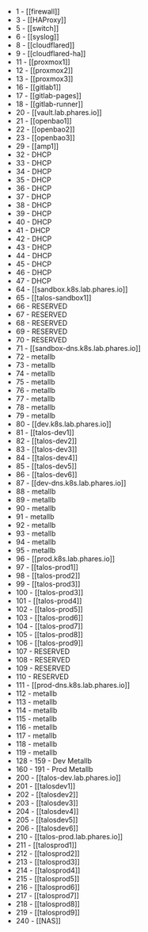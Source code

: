 - 1 - [[firewall]]
- 3 - [[HAProxy]]
- 5 - [[switch]]
- 6 - [[syslog]]
- 8 - [[cloudflared]]
- 9 - [[cloudflared-ha]]
- 11 - [[proxmox1]]
- 12 - [[proxmox2]]
- 13 - [[proxmox3]]
- 16 - [[gitlab1]]
- 17 - [[gitlab-pages]]
- 18 - [[gitlab-runner]]
- 20 - [[vault.lab.phares.io]]
- 21 - [[openbao1]]
- 22 - [[openbao2]]
- 23 - [[openbao3]]
- 29 - [[amp1]]
- 32 - DHCP
- 33 - DHCP
- 34 - DHCP
- 35 - DHCP
- 36 - DHCP
- 37 - DHCP
- 38 - DHCP
- 39 - DHCP
- 40 - DHCP
- 41 - DHCP
- 42 - DHCP
- 43 - DHCP
- 44 - DHCP
- 45 - DHCP
- 46 - DHCP
- 47 - DHCP
- 64 - [[sandbox.k8s.lab.phares.io]]
- 65 - [[talos-sandbox1]]
- 66 - RESERVED
- 67 - RESERVED
- 68 - RESERVED
- 69 - RESERVED
- 70 - RESERVED
- 71 - [[sandbox-dns.k8s.lab.phares.io]]
- 72 - metallb
- 73 - metallb
- 74 - metallb
- 75 - metallb
- 76 - metallb
- 77 - metallb
- 78 - metallb
- 79 - metallb
- 80 - [[dev.k8s.lab.phares.io]]
- 81 - [[talos-dev1]]
- 82 - [[talos-dev2]]
- 83 - [[talos-dev3]]
- 84 - [[talos-dev4]]
- 85 - [[talos-dev5]]
- 86 - [[talos-dev6]]
- 87 - [[dev-dns.k8s.lab.phares.io]]
- 88 - metallb
- 89 - metallb
- 90 - metallb
- 91 - metallb
- 92 - metallb
- 93 - metallb
- 94 - metallb
- 95 - metallb
- 96 - [[prod.k8s.lab.phares.io]]
- 97 - [[talos-prod1]]
- 98 - [[talos-prod2]]
- 99 - [[talos-prod3]]
- 100 - [[talos-prod3]]
- 101 - [[talos-prod4]]
- 102 - [[talos-prod5]]
- 103 - [[talos-prod6]]
- 104 - [[talos-prod7]]
- 105 - [[talos-prod8]]
- 106 - [[talos-prod9]]
- 107 - RESERVED
- 108 - RESERVED
- 109 - RESERVED
- 110 - RESERVED
- 111 - [[prod-dns.k8s.lab.phares.io]]
- 112 - metallb
- 113 - metallb
- 114 - metallb
- 115 - metallb
- 116 - metallb
- 117 - metallb
- 118 - metallb
- 119 - metallb
- 128 - 159 - Dev Metallb
- 160 - 191 - Prod Metallb
- 200 - [[talos-dev.lab.phares.io]]
- 201 - [[talosdev1]]
- 202 - [[talosdev2]]
- 203 - [[talosdev3]]
- 204 - [[talosdev4]]
- 205 - [[talosdev5]]
- 206 - [[talosdev6]]
- 210 - [[talos-prod.lab.phares.io]]
- 211 - [[talosprod1]]
- 212 - [[talosprod2]]
- 213 - [[talosprod3]]
- 214 - [[talosprod4]]
- 215 - [[talosprod5]]
- 216 - [[talosprod6]]
- 217 - [[talosprod7]]
- 218 - [[talosprod8]]
- 219 - [[talosprod9]]
- 240 - [[NAS]]